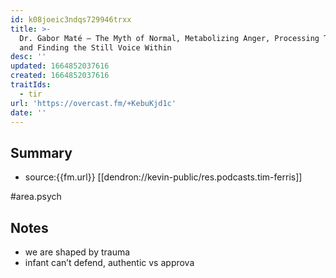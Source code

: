 ```yaml
---
id: k08joeic3ndqs729946trxx
title: >-
  Dr. Gabor Maté — The Myth of Normal, Metabolizing Anger, Processing Trauma,
  and Finding the Still Voice Within
desc: ''
updated: 1664852037616
created: 1664852037616
traitIds:
  - tir
url: 'https://overcast.fm/+KebuKjd1c'
date: ''
---
```


## Summary

- source:{{fm.url}}
[[dendron://kevin-public/res.podcasts.tim-ferris]]

#area.psych

## Notes
- we are shaped by trauma
- infant can’t defend, authentic vs approva

